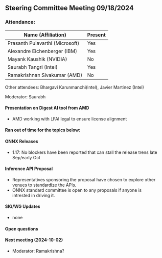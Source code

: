 ## Steering Committee Meeting 09/18/2024

### Attendance:

| Name (Affiliation)              | Present  |
| ------------------------------- | -------- |
| Prasanth Pulavarthi (Microsoft) | Yes |
| Alexandre Eichenberger (IBM)    | Yes |
| Mayank Kaushik (NVIDIA)         | No  |
| Saurabh Tangri (Intel)          | Yes |
| Ramakrishnan Sivakumar (AMD)    | No  |

Other attendees: Bhargavi Karunmanchi(Intel), Javier Martinez (Intel)

Moderator: Saurabh

#### Presentation on Digest AI tool from AMD
  - AMD working with LFAI legal to ensure license alignment

#### Ran out of time for the topics below:

#### ONNX Releases
  - 1.17: No blockers have been reported that can stall the release trens late Sep/early Oct

#### Inference API Proposal
  - Representatives sponsoring the proposal have chosen to explore other venues to standardize the APIs.
  - ONNX standard committee is open to any proposals if anyone is intrested in driving it.  

#### SIG/WG Updates
  - none

#### Open questions
 
#### Next meeting (2024-10-02)
 - Moderator: Ramakrishna?
